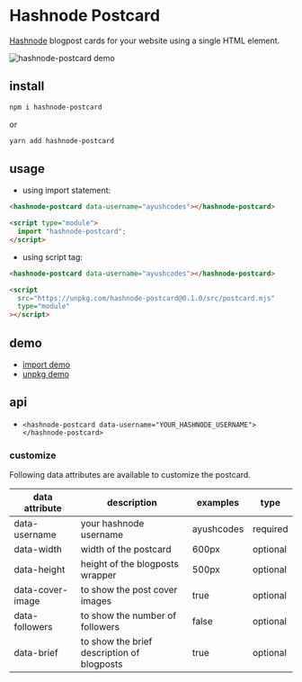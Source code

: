 # Hashnode Postcard

[Hashnode](https://hashnode.com/) blogpost cards for your website using a single HTML element.

![hashnode-postcard demo](https://ik.imagekit.io/ayu/hashnode-postcard-demo_wRLT1g_-o.png?updatedAt=1626945637219)

## install

```bash
npm i hashnode-postcard
```
or

```bash
yarn add hashnode-postcard
```

## usage

- using import statement:
```html
<hashnode-postcard data-username="ayushcodes"></hashnode-postcard>

<script type="module">
  import "hashnode-postcard";
</script>
```

- using script tag:
```html
<hashnode-postcard data-username="ayushcodes"></hashnode-postcard>

<script
  src="https://unpkg.com/hashnode-postcard@0.1.0/src/postcard.mjs"
  type="module"
></script>
```

## demo
- [import demo]()
- [unpkg demo]()

## api
- `<hashnode-postcard data-username="YOUR_HASHNODE_USERNAME"></hashnode-postcard>`

### customize

Following data attributes are available to customize the postcard.

| data attribute   	| description                                	| examples   	| type     	|
|------------------	|--------------------------------------------	|------------	|----------	|
| data-username    	| your hashnode username                     	| ayushcodes 	| required 	|
| data-width       	| width of the postcard                      	| 600px      	| optional 	|
| data-height      	| height of the blogposts wrapper            	| 500px      	| optional 	|
| data-cover-image 	| to show the post cover images              	| true       	| optional 	|
| data-followers   	| to show the number of followers            	| false      	| optional 	|
| data-brief       	| to show the brief description of blogposts 	| true       	| optional 	|
